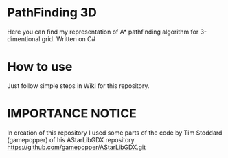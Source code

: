 # PathFinding 3D
Here you can find my representation of A* pathfinding algorithm for 3-dimentional grid.
Written on C#

# How to use
Just follow simple steps in Wiki for this repository.

# IMPORTANCE NOTICE
In creation of this repository I used some parts of the code by Tim Stoddard (gamepopper) of his AStarLibGDX repository. 
https://github.com/gamepopper/AStarLibGDX.git

